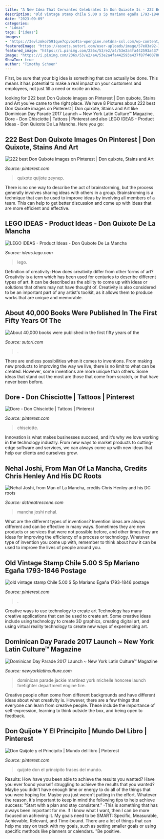 ```yaml
---
title: "A New Idea That Cervantes Celebrates In Don Quixote Is - 222 Best Don Quixote Images On Pinterest"
description: "Old vintage stamp chile 5.00 s 5p mariano egaña 1793-1846 postage"
date: "2023-09-09"
categories:
- "ideas"
tags: ["ideas"]
images:
- "https://3evlzmko7591que7cpvox4ta-wpengine.netdna-ssl.com/wp-content/uploads/2016/08/DrParade16-Launch-11-Jackie-Michelle-Martinez-NYFD-1280-1024x682.jpg"
featuredImage: "https://assets.sutori.com/user-uploads/image/57e83a92-131d-475a-9e10-800dbc5bf142/59abb89a287c8c657e7ad9119e72f21d.jpeg"
featured_image: "https://i.pinimg.com/236x/53/e2/a4/53e2a4fa442593a437f87f4007880d35--chile-patagonia-don-quixote.jpg"
image: "https://i.pinimg.com/236x/53/e2/a4/53e2a4fa442593a437f87f4007880d35--chile-patagonia-don-quixote.jpg"
ShowToc: true
author: "Timothy Schoen"
---
```



First, be sure that your big idea is something that can actually be done. This means it has potential to make a real impact on your customers and employees, not just fill a need or excite an idea.

	

		
looking for 222 best Don Quixote images on Pinterest | Don quixote, Stains and Art you've came to the right place. We have 8 Pictures about 222 best Don Quixote images on Pinterest | Don quixote, Stains and Art like Dominican Day Parade 2017 Launch ~ New York Latin Culture™ Magazine, Dore - Don Chisciotte | Tattoos | Pinterest and also LEGO IDEAS - Product Ideas - Don Quixote De La Mancha. Here you go:
		
    
## 222 Best Don Quixote Images On Pinterest | Don Quixote, Stains And Art

<img loading=lazy src="https://i.pinimg.com/236x/ce/7a/b0/ce7ab077fa0de8f5b1fdd33c63bd3a68--dom-quixote-love-is.jpg" onerror="this.onerror=null;this.src='https://tse1.mm.bing.net/th?id=OIP.v7vDkocgBDH9Dr-foA3agAAAAA&amp;pid=15.1';" alt="222 best Don Quixote images on Pinterest | Don quixote, Stains and Art">

_Source: pinterest.com_

>quixote quijote zeynep. 

	

There is no one way to describe the act of brainstorming, but the process generally involves sharing ideas with others in a group. Brainstroming is a technique that can be used to improve ideas by involving all members of a team. This can help to get better discussion and come up with ideas that are more efficient and effective.

    
## LEGO IDEAS - Product Ideas - Don Quixote De La Mancha

<img loading=lazy src="https://ideascdn.lego.com/community/lego_ci/stream_thumbnails/project/5d8be704-a139-4146-8efe-abcd3f10ed5c.png" onerror="this.onerror=null;this.src='https://tse4.mm.bing.net/th?id=OIP.5a0swvWTqvgzIGiDZMUUogAAAA&amp;pid=15.1';" alt="LEGO IDEAS - Product Ideas - Don Quixote De La Mancha">

_Source: ideas.lego.com_

>lego. 

	

Definition of creativity: How does creativity differ from other forms of art?
Creativity is a term which has been used for centuries to describe different types of art. It can be described as the ability to come up with ideas or solutions that others may not have thought of. Creativity is also considered to be an important part of any artist's toolkit, as it allows them to produce works that are unique and memorable.

    
## About 40,000 Books Were Published In The First Fifty Years Of The

<img loading=lazy src="https://assets.sutori.com/user-uploads/image/57e83a92-131d-475a-9e10-800dbc5bf142/59abb89a287c8c657e7ad9119e72f21d.jpeg" onerror="this.onerror=null;this.src='https://tse1.mm.bing.net/th?id=OIP.BmG32rvFkoN3W5fJfe7hQgAAAA&amp;pid=15.1';" alt="About 40,000 books were published in the first fifty years of the">

_Source: sutori.com_

>. 

	

There are endless possibilities when it comes to inventions. From making new products to improving the way we live, there is no limit to what can be created. However, some inventions are more unique than others. Some ideas that stand out the most are those that come from scratch, or that have never been before.

    
## Dore - Don Chisciotte | Tattoos | Pinterest

<img loading=lazy src="https://s-media-cache-ak0.pinimg.com/564x/e0/0b/07/e00b0743b6efcd3ff897459c7da47503.jpg" onerror="this.onerror=null;this.src='https://tse4.mm.bing.net/th?id=OIP.7XUWNcal2v6WhILizgZe6gHaJZ&amp;pid=15.1';" alt="Dore - Don Chisciotte | Tattoos | Pinterest">

_Source: pinterest.com_

>chisciotte. 

	

Innovation is what makes businesses succeed, and it’s why we love working in the technology industry. From new ways to market products to cutting-edge software and services, we can always come up with new ideas that help our clients and ourselves grow.

    
## Nehal Joshi, From Man Of La Mancha, Credits Chris Henley And His DC Roots

<img loading=lazy src="https://dctheatrescene.com/wp-content/uploads/2015/03/nehalint1-300x204.jpg" onerror="this.onerror=null;this.src='https://tse1.mm.bing.net/th?id=OIP.h3MbOeltDoAp29q8Vp5lPwAAAA&amp;pid=15.1';" alt="Nehal Joshi, from Man of La Mancha, credits Chris Henley and his DC roots">

_Source: dctheatrescene.com_

>mancha joshi nehal. 

	

What are the different types of inventions?
Invention ideas are always different and can be effective in many ways. Sometimes they are new products or services that were not possible before, and other times they are ideas for improving the efficiency of a process or technology. Whatever type of invention you come up with, remember to think about how it can be used to improve the lives of people around you.

    
## Old Vintage Stamp Chile 5.00 S 5p Mariano Egaña 1793-1846 Postage

<img loading=lazy src="https://i.pinimg.com/236x/53/e2/a4/53e2a4fa442593a437f87f4007880d35--chile-patagonia-don-quixote.jpg" onerror="this.onerror=null;this.src='https://tse3.mm.bing.net/th?id=OIP.KNwDHAb0goMwaOnoOl0XQgAAAA&amp;pid=15.1';" alt="old vintage stamp Chile 5.00 S 5p Mariano Egaña 1793-1846 postage">

_Source: pinterest.com_

>. 

	

Creative ways to use technology to create art
Technology has many creative applications that can be used to create art. Some creative ideas include using technology to create 3D graphics, creating digital art, and using virtual reality technology to create new ways of experiencing art.

    
## Dominican Day Parade 2017 Launch ~ New York Latin Culture™ Magazine

<img loading=lazy src="https://3evlzmko7591que7cpvox4ta-wpengine.netdna-ssl.com/wp-content/uploads/2016/08/DrParade16-Launch-11-Jackie-Michelle-Martinez-NYFD-1280-1024x682.jpg" onerror="this.onerror=null;this.src='https://tse2.mm.bing.net/th?id=OIP.OC_9JHTpiO6TTXZ27oxoNQHaE7&amp;pid=15.1';" alt="Dominican Day Parade 2017 Launch ~ New York Latin Culture™ Magazine">

_Source: newyorklatinculture.com_

>dominican parade jackie martinez york michelle honoree launch firefighter department engine fire. 

	

Creative people often come from different backgrounds and have different ideas about what creativity is. However, there are a few things that everyone can learn from creative people. These include the importance of self-expression, learning to think outside the box, and being open to feedback.

    
## Don Quijote Y El Principito | Mundo Del Libro | Pinterest

<img loading=lazy src="https://s-media-cache-ak0.pinimg.com/564x/83/f8/56/83f856ef14ad1534d61bac1594d86b0c.jpg" onerror="this.onerror=null;this.src='https://tse4.mm.bing.net/th?id=OIP.nSN3u0TNtP1PdY1i4YPSswHaFj&amp;pid=15.1';" alt="Don Quijote y el Principito | Mundo del libro | Pinterest">

_Source: pinterest.com_

>quijote don el principito frases del mundo. 

	

Results: How have you been able to achieve the results you wanted?
Have you ever found yourself struggling to achieve the results that you wanted? Maybe you didn't have enough time or energy to do all of the things that you were hoping for. Maybe you just weren't putting in the effort. Whatever the reason, it's important to keep in mind the following tips to help achieve success: 
"Start with a plan and stay consistent." -This is something that has always been important for me. If I know what I want, then I can be more focused on achieving it. My goals need to be SMART: Specific, Measurable, Achievable, Relevant, and Time-bound. There are a lot of things that can help me stay on track with my goals, such as setting smaller goals or using specific methods like planners or calendars. 
"Be positive.

